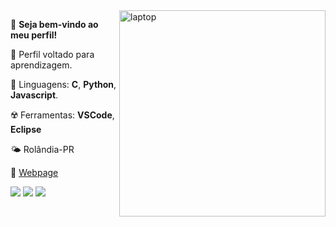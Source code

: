 <img src="https://github.com/clopso/clopso/blob/main/laptop.svg" min-width="260px" max-width="260px" width="330px" align="right" alt="laptop">

<p align="left">🤠 <strong>Seja bem-vindo ao meu perfil!</strong></p>
<p align="left">📒 Perfil voltado para aprendizagem.</p>
<p align="left">🔑 Linguagens: 
  <strong>C</strong>,
  <strong>Python</strong>,
  <strong>Javascript</strong>.
</p>
<p align="left">☢️ Ferramentas: 
<strong>VSCode</strong>,
<strong>Eclipse</strong>
</p>
<p align="left">🌤️ Rolândia-PR</p>
<p align="left">🔔 <a href="https://clopso.github.io/">Webpage</a></p>

<p align="left"> 
  <a href="https://www.last.fm/user/clopvp" target="_blank"><img src="https://img.shields.io/badge/last.fm-FFB326?style=for-the-badge&logo=last.fm&logoColor=black" target="_blank"></a>
  <a href="https://open.spotify.com/playlist/3KskDxfDmKfMJ8zcdGp2qg" target="_blank"><img src="https://img.shields.io/badge/Spotify-FFB326?&style=for-the-badge&logo=spotify&logoColor=black" target="_blank"></a>
  <a href="https://twitter.com/clopso" target="_blank"><img src="https://img.shields.io/badge/Twitter-FFB326?style=for-the-badge&logo=twitter&logoColor=black" target="_blank"></a>
  
</p>
